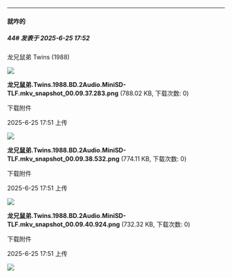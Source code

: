 ﻿
*****

####  就咋的  
##### 44#       发表于 2025-6-25 17:52

龙兄鼠弟 Twins (1988)

<img src="https://img.stage1st.com/forum/202506/25/175110rth1xtdxhhtxcme4.png" referrerpolicy="no-referrer">

<strong>龙兄鼠弟.Twins.1988.BD.2Audio.MiniSD-TLF.mkv_snapshot_00.09.37.283.png</strong> (788.02 KB, 下载次数: 0)

下载附件

2025-6-25 17:51 上传

<img src="https://img.stage1st.com/forum/202506/25/175111janbl0e4ll8lz4tl.png" referrerpolicy="no-referrer">

<strong>龙兄鼠弟.Twins.1988.BD.2Audio.MiniSD-TLF.mkv_snapshot_00.09.38.532.png</strong> (774.11 KB, 下载次数: 0)

下载附件

2025-6-25 17:51 上传

<img src="https://img.stage1st.com/forum/202506/25/175111dnlkwkwcswyekyky.png" referrerpolicy="no-referrer">

<strong>龙兄鼠弟.Twins.1988.BD.2Audio.MiniSD-TLF.mkv_snapshot_00.09.40.924.png</strong> (732.32 KB, 下载次数: 0)

下载附件

2025-6-25 17:51 上传

<img src="https://static.stage1st.com/image/smiley/face2017/066.png" referrerpolicy="no-referrer"> 

